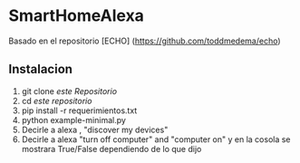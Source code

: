 # SmartHomeAlexa
Basado en el repositorio [ECHO] (https://github.com/toddmedema/echo)

## Instalacion

1. git clone *este Repositorio*
3. cd *este repositorio*
4. pip install -r requerimientos.txt
4. python example-minimal.py
6. Decirle a alexa , "discover my devices"
7. Decirle a alexa "turn off computer" and "computer on" y en la cosola se mostrara True/False dependiendo de lo que dijo

